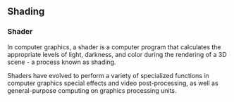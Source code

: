 ## Shading


### Shader
In computer graphics, a shader is a computer program that calculates the appropriate levels of light, darkness, and color during the rendering of a 3D scene - a process known as shading.

Shaders have evolved to perform a variety of specialized functions in computer graphics special effects and video post-processing, as well as general-purpose computing on graphics processing units.

